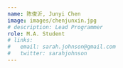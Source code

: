 ```yaml
---
name: 陈俊沂, Junyi Chen
image: images/chenjunxin.jpg
# description: Lead Programmer
role: M.A. Student
# links:
#   email: sarah.johnson@gmail.com
#   twitter: sarahjohnson
---
```



